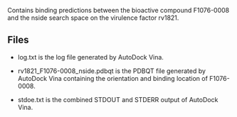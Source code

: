 Contains binding predictions between the bioactive compound F1076-0008 and the nside search space on the virulence factor rv1821.

## Files

- log.txt is the log file generated by AutoDock Vina.

- rv1821_F1076-0008_nside.pdbqt is the PDBQT file generated by AutoDock Vina containing the orientation and binding location of F1076-0008.

- stdoe.txt is the combined STDOUT and STDERR output of AutoDock Vina.

